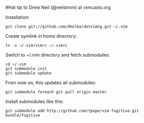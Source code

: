 #Hat tip to Drew Neil (@nelstrom) at vimcasts.org

Installation:

    git clone git://github.com/dkolba/dotvimng.git ~/.vim


Create symlink in home directory:

    ln -s ~/.vim/vimrc ~/.vimrc


Switch to ~/.vim directory and fetch submodules:

    cd ~/.vim
    git submodule init
    git submodule update


From now on, this updates all submodules:

    git submodule foreach git pull origin master


Install submodules like this:

    git submodule add http://github.com/tpope/vim-fugitive.git bundle/fugitive
